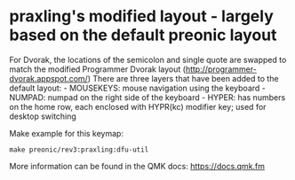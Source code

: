 # praxling's modified layout - largely based on the default preonic layout

For Dvorak, the locations of the semicolon and single quote are swapped to match the modified Programmer Dvorak layout (http://programmer-dvorak.appspot.com/)
There are three layers that have been added to the default layout:
    - MOUSEKEYS: mouse navigation using the keyboard
    - NUMPAD: numpad on the right side of the keyboard
    - HYPER: has numbers on the home row, each enclosed with HYPR(kc) modifier key; used for desktop switching

Make example for this keymap:

    make preonic/rev3:praxling:dfu-util

More information can be found in the QMK docs: <https://docs.qmk.fm>